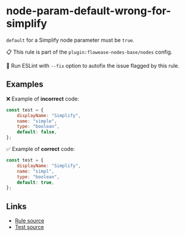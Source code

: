 [//]: # "File generated from a template. Do not edit this file directly."

# node-param-default-wrong-for-simplify

`default` for a Simplify node parameter must be `true`.

📋 This rule is part of the `plugin:flowease-nodes-base/nodes` config.

🔧 Run ESLint with `--fix` option to autofix the issue flagged by this rule.

## Examples

❌ Example of **incorrect** code:

```js
const test = {
	displayName: "Simplify",
	name: "simple",
	type: "boolean",
	default: false,
};
```

✅ Example of **correct** code:

```js
const test = {
	displayName: "Simplify",
	name: "simpl",
	type: "boolean",
	default: true,
};
```

## Links

- [Rule source](../../lib/rules/node-param-default-wrong-for-simplify.ts)
- [Test source](../../tests/node-param-default-wrong-for-simplify.test.ts)
